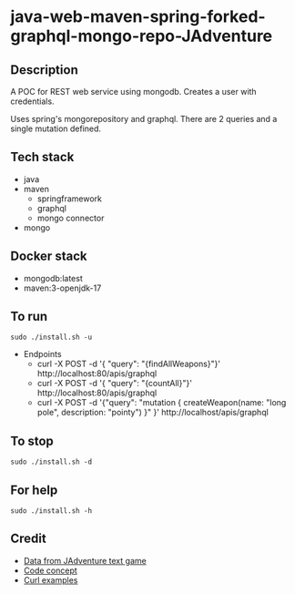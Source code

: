 # java-web-maven-spring-forked-graphql-mongo-repo-JAdventure

## Description
A POC for REST web service using mongodb.
Creates a user with credentials.

Uses spring's mongorepository and graphql.
There are 2 queries and a single mutation
defined.

## Tech stack
- java
- maven
  - springframework
  - graphql
  - mongo connector
- mongo

## Docker stack
- mongodb:latest
- maven:3-openjdk-17

## To run
`sudo ./install.sh -u`
- Endpoints
  - curl -X POST -d '{ "query": "{findAllWeapons}"}' http://localhost:80/apis/graphql
  - curl -X POST -d '{ "query": "{countAll}"}' http://localhost:80/apis/graphql
  - curl -X POST -d '{"query": "mutation { createWeapon(name: \"long pole\", description: \"pointy\") }" }' http://localhost/apis/graphql


## To stop
`sudo ./install.sh -d`

## For help
`sudo ./install.sh -h`

## Credit
- [Data from JAdventure text game](https://github.com/Progether/JAdventure.git)
- [Code concept](https://www.bezkoder.com/spring-boot-graphql-mongodb-example-graphql-java/)
- [Curl examples](https://www.maxivanov.io/make-graphql-requests-with-curl/)
